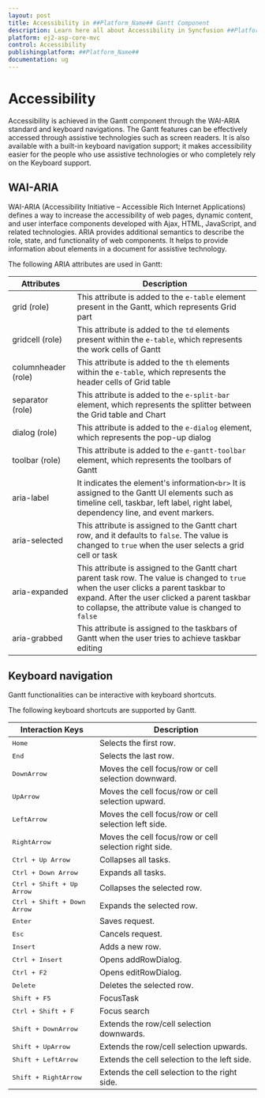 ```yaml
---
layout: post
title: Accessibility in ##Platform_Name## Gantt Component
description: Learn here all about Accessibility in Syncfusion ##Platform_Name## Gantt component of Syncfusion Essential JS 2 and more.
platform: ej2-asp-core-mvc
control: Accessibility
publishingplatform: ##Platform_Name##
documentation: ug
---
```



# Accessibility

Accessibility is achieved in the Gantt component through the WAI-ARIA standard and keyboard navigations. The Gantt features can be effectively accessed through assistive technologies such as screen readers. It is also available with a built-in keyboard navigation support; it makes accessibility easier for the people who use assistive technologies or who completely rely on the Keyboard support.

## WAI-ARIA

WAI-ARIA (Accessibility Initiative – Accessible Rich Internet Applications) defines a way to increase the accessibility of web pages, dynamic content, and user interface components developed with Ajax, HTML, JavaScript, and related technologies. ARIA provides additional semantics to describe the role, state, and functionality of web components. It helps to provide information about elements in a document for assistive technology.

The following ARIA attributes are used in Gantt:

| **Attributes** | **Description** |
| ---- | ---- |
| grid (role) | This attribute is added to the `e-table` element present in the Gantt, which represents Grid part |
| gridcell (role) | This attribute is added to the `td` elements present within the `e-table`, which represents the work cells of Gantt |
| columnheader (role) | This attribute is added to the `th` elements within the `e-table`, which represents the header cells of Grid table |
| separator (role) | This attribute is added to the `e-split-bar` element, which represents the splitter between the Grid table and Chart |
| dialog (role) | This attribute is added to the `e-dialog` element, which represents the pop-up dialog |
| toolbar (role) | This attribute is added to the `e-gantt-toolbar` element, which represents the toolbars of Gantt |
| aria-label | It indicates the element's information`<br>` It is assigned to the Gantt UI elements such as timeline cell, taskbar, left label, right label, dependency line, and event markers. |
| aria-selected | This attribute is assigned to the Gantt chart row, and it defaults to `false`. The value is changed to `true` when the user selects a grid cell or task |
| aria-expanded | This attribute is assigned to the Gantt chart parent task row. The value is changed to `true` when the user clicks a parent taskbar to expand. After the user clicked a parent taskbar to collapse, the attribute value is changed to `false` |
| aria-grabbed | This attribute is assigned to the taskbars of Gantt when the user tries to achieve taskbar editing |

## Keyboard navigation

Gantt functionalities can be interactive with keyboard shortcuts.

The following keyboard shortcuts are supported by Gantt.

| Interaction Keys | Description |
|-----|-----|
|<kbd>Home</kbd> |Selects the first row.|
|<kbd>End</kbd> |Selects the last row.|
|<kbd>DownArrow</kbd> |Moves the cell focus/row or cell selection downward.|
|<kbd>UpArrow</kbd> |Moves the cell focus/row or cell selection upward.|
|<kbd>LeftArrow</kbd> |Moves the cell focus/row or cell selection left side.|
|<kbd>RightArrow</kbd> |Moves the cell focus/row or cell selection right side.|
|<kbd>Ctrl + Up Arrow</kbd> |Collapses all tasks.|
|<kbd>Ctrl + Down Arrow</kbd> |Expands all tasks.|
|<kbd>Ctrl + Shift + Up Arrow</kbd> |Collapses the selected row.|
|<kbd>Ctrl + Shift + Down Arrow</kbd> |Expands the selected row.|
|<kbd>Enter</kbd> |Saves request.|
|<kbd>Esc</kbd> |Cancels request.|
|<kbd>Insert</kbd> |Adds a new row.|
|<kbd>Ctrl + Insert</kbd> |Opens addRowDialog.|
|<kbd>Ctrl + F2</kbd> |Opens editRowDialog.|
|<kbd>Delete</kbd> |Deletes the selected row.|
|<kbd>Shift + F5</kbd> |FocusTask|
|<kbd>Ctrl + Shift + F</kbd> |Focus search|
|<kbd>Shift + DownArrow</kbd> |Extends the row/cell selection downwards.|
|<kbd>Shift + UpArrow</kbd> |Extends the row/cell selection upwards.|
|<kbd>Shift + LeftArrow</kbd> |Extends the cell selection to the left side.|
|<kbd>Shift + RightArrow</kbd> |Extends the cell selection to the right side.|